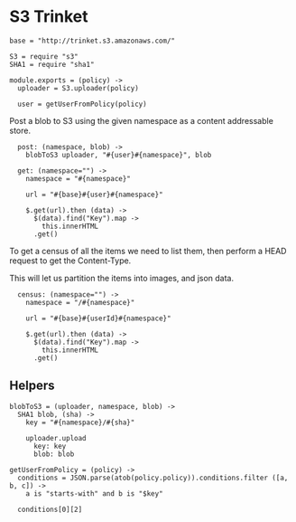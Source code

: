 S3 Trinket
==========

    base = "http://trinket.s3.amazonaws.com/"

    S3 = require "s3"
    SHA1 = require "sha1"

    module.exports = (policy) ->
      uploader = S3.uploader(policy)

      user = getUserFromPolicy(policy)

Post a blob to S3 using the given namespace as a content addressable store.

      post: (namespace, blob) ->
        blobToS3 uploader, "#{user}#{namespace}", blob

      get: (namespace="") ->
        namespace = "#{namespace}"

        url = "#{base}#{user}#{namespace}"

        $.get(url).then (data) ->
          $(data).find("Key").map ->
            this.innerHTML
          .get()

To get a census of all the items we need to list them, then perform a HEAD
request to get the Content-Type.

This will let us partition the items into images, and json data.

      census: (namespace="") ->
        namespace = "/#{namespace}"

        url = "#{base}#{userId}#{namespace}"

        $.get(url).then (data) ->
          $(data).find("Key").map ->
            this.innerHTML
          .get()

Helpers
-------

    blobToS3 = (uploader, namespace, blob) ->
      SHA1 blob, (sha) ->
        key = "#{namespace}/#{sha}"

        uploader.upload
          key: key
          blob: blob

    getUserFromPolicy = (policy) ->
      conditions = JSON.parse(atob(policy.policy)).conditions.filter ([a, b, c]) ->
        a is "starts-with" and b is "$key"

      conditions[0][2]
